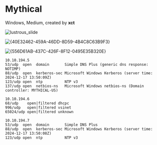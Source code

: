 # Mythical
Windows, Medium, created by **xct**

![lustrous_slide](https://github.com/user-attachments/assets/66e44d52-5012-43c7-a16b-63f931203195)

![{40E32462-459A-46DD-8D59-4B4C8C63B9F3}](https://github.com/user-attachments/assets/1f90b165-4e4c-41e2-84a6-5678e156c133)


![{556D61AB-437C-426F-8F12-0495E35B320E}](https://github.com/user-attachments/assets/2662ef07-7d16-474d-93ba-f6835b62a277)

```
10.10.194.5
53/udp  open  domain       Simple DNS Plus (generic dns response: NOTIMP)
88/udp  open  kerberos-sec Microsoft Windows Kerberos (server time: 2024-12-17 13:50:09Z)
123/udp open  ntp          NTP v3
137/udp open  netbios-ns   Microsoft Windows netbios-ns (Domain controller: MYTHICAL-US)

10.10.194.6
68/udp    open|filtered dhcpc
996/udp   open|filtered vsinet
65024/udp open|filtered unknown

10.10.194.7
53/udp  open  domain       Simple DNS Plus
88/udp  open  kerberos-sec Microsoft Windows Kerberos (server time: 2024-12-17 13:50:08Z)
123/udp open  ntp          NTP v3
```



